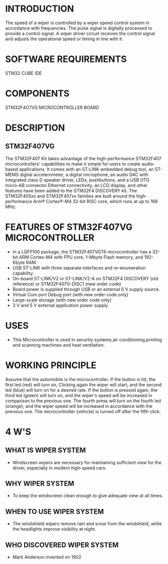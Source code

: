 # INTRODUCTION
The speed of a wiper is controlled by a wiper speed control system in accordance with frequencies. The pulse signal is digitally processed to provide a control signal. A wiper driver circuit receives the control signal and adjusts the operational speed or timing in line with it.
# SOFTWARE REQUIREMENTS
STM32 CUBE IDE
# COMPONENTS
STM32F4O7VG MICROCONTROLLER BOARD
# DESCRIPTION
## STM32F407VG
The STM32F407 Kit takes advantage of the high-performance STM32F407 microcontrollers' capabilities to make it simple for users to create audio-based applications. It comes with an ST-LINK embedded debug tool, an ST-MEMS digital accelerometer, a digital microphone, an audio DAC with integrated class D speaker driver, LEDs, pushbuttons, and a USB OTG micro-AB connector.Ethernet connectivity, an LCD display, and other features have been added to the STM32F4 DISCOVERY kit. The STM32F405xx and STM32F407xx families are built around the high-performance Arm® Cortex®-M4 32-bit RISC core, which runs at up to 168 MHz.
# FEATURES OF STM32F407VG MICROCONTROLLER
* In a LQFP100 package, the STM32F407VGT6 microcontroller has a 32-bit ARM Cortex-M4 with FPU core, 1-Mbyte Flash memory, and 192-Kbyte RAM.
* USB ST-LINK with three separate interfaces and re-enumeration capability.
* On-board ST-LINK/V2 or ST-LINK/V2-A on STM32F4 DISCOVERY (old reference) or STM32F407G-DISC1 (new order code)
* Board power is supplied through USB or an external 5 V supply source.
* Virtual Com port Debug port (with new order code only)
* Large-scale storage (with new order code only)
* 3 V and 5 V external application power supply
# USES
* This Microcontroller is used in security systems,air conditioning,printing and scanning machines and heat ventilation.
# WORKING PRINCIPLE
Assume that the automobile is the microcontroller. If the button is hit, the first led (red) will turn on, Clicking again  the wiper will start, and the second led (blue) will turn on for a desired rate. If the button is pressed again, the third led (green) will turn on, and the wiper's speed will be increased in comparison to the previous one. The fourth press will turn on the fourth led (orange), and the wiper speed will be increased in accordance with the previous one. The microcontroller (vehicle) is turned off after the fifth click.
# 4 W'S
## WHAT IS WIPER SYSTEM
* Windscreen wipers are necessary for maintaining sufficient view for the driver, especially in modern high-speed cars.
## WHY WIPER SYSTEM
* To keep the windscreen clean enough to give adequate view at all times.
## WHEN TO USE WIPER SYSTEM
* The windshield wipers remove rain and snow from the windshield, while the headlights improve visibility at night.
## WHO DISCOVERED WIPER SYSTEM
* Mark Anderson invented on 1902
